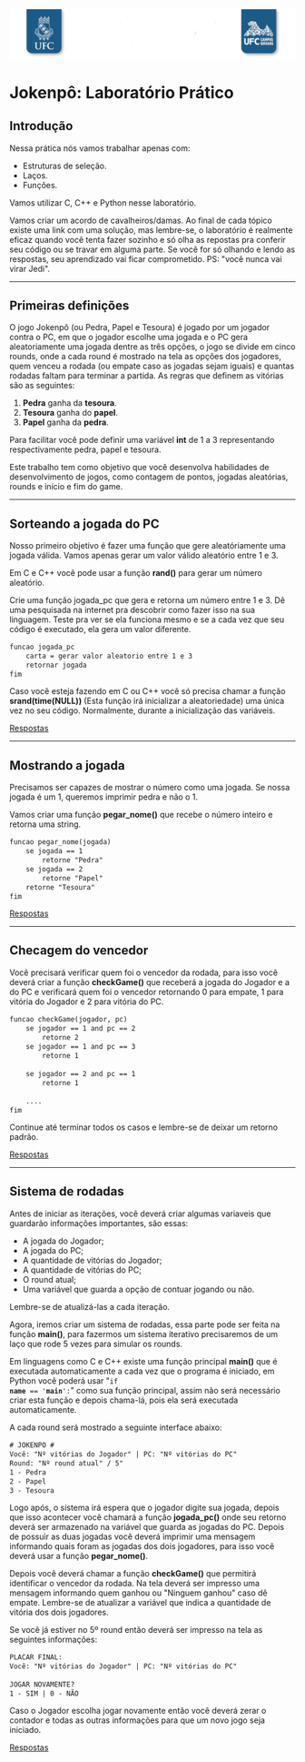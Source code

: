 ![](imagens/header.png)

# Jokenpô: Laboratório Prático

## Introdução
Nessa prática nós vamos trabalhar apenas com:

- Estruturas de seleção.
- Laços.
- Funções.

Vamos utilizar C, C++ e Python nesse laboratório.

Vamos criar um acordo de cavalheiros/damas. Ao final de cada tópico existe uma link com uma solução, mas lembre-se, o laboratório é realmente eficaz quando você tenta fazer sozinho e só olha as repostas pra conferir seu código ou se travar em alguma parte. Se você for só olhando e lendo as respostas, seu
aprendizado vai ficar comprometido. PS: "você nunca vai virar Jedi".

---

## Primeiras definições

O jogo Jokenpô (ou Pedra, Papel e Tesoura) é jogado por um jogador contra o PC,
em que o jogador escolhe uma jogada e o PC gera aleatoriamente uma jogada dentre
as três opções, o jogo se divide em cinco rounds, onde a cada round é mostrado
na tela as opções dos jogadores, quem venceu a rodada (ou empate caso as jogadas
sejam iguais) e quantas rodadas faltam para terminar a partida. As regras que
definem as vitórias são as seguintes:

1. **Pedra** ganha da **tesoura**.
2. **Tesoura** ganha do **papel**.
3. **Papel** ganha da **pedra**.

Para facilitar você pode definir uma variável **int** de 1 a 3 representando respectivamente pedra, papel e tesoura.

Este trabalho tem como objetivo que você desenvolva habilidades de
desenvolvimento de jogos, como contagem de pontos, jogadas aleatórias, rounds e
início e fim do game.

---

## Sorteando a jogada do PC

Nosso primeiro objetivo é fazer uma função que gere aleatóriamente uma jogada
válida. Vamos apenas gerar um valor válido aleatório entre 1 e 3.

Em C e C++ você pode usar a função **rand()** para gerar um número aleatório.

Crie uma função jogada_pc que gera e retorna um número entre 1 e 3. Dê uma pesquisada na internet pra descobrir como fazer isso na sua linguagem. Teste pra ver se ela funciona mesmo e se a cada vez que seu código é executado, ela gera um valor diferente.
```
funcao jogada_pc
	carta = gerar valor aleatorio entre 1 e 3
	retornar jogada
fim
```

Caso você esteja fazendo em C ou C++ vocẽ só precisa chamar a função **srand(time(NULL))** (Esta função irá inicializar  a aleatoriedade) uma única vez no seu código. Normalmente, durante a inicialização das variáveis.

[Respostas](anexos/anexo1.md)

---

## Mostrando a jogada

Precisamos ser capazes de mostrar o número como uma jogada. Se nossa jogada é um 1, queremos imprimir pedra e não o 1.

Vamos criar uma função **pegar_nome()** que recebe o número inteiro e retorna uma string.

```
funcao pegar_nome(jogada)
	se jogada == 1
		retorne "Pedra"
	se jogada == 2
		retorne "Papel"
	retorne "Tesoura"
fim
```

[Respostas](anexos/anexo2.md)

---

## Checagem do vencedor

Você precisará verificar quem foi o vencedor da rodada, para isso você deverá criar a função **checkGame()** que receberá a jogada do Jogador e a do PC e verificará quem foi o vencedor retornando 0 para empate, 1 para vitória do Jogador e 2 para vitória do PC.

```
funcao checkGame(jogador, pc)
	se jogador == 1 and pc == 2
		retorne 2
	se jogador == 1 and pc == 3
		retorne 1

	se jogador == 2 and pc == 1
		retorne 1

	....
fim
```

Continue até terminar todos os casos e lembre-se de deixar um retorno padrão.

[Respostas](anexos/anexo3.md)

---

## Sistema de rodadas

Antes de iniciar as iterações, você deverá criar algumas variaveis que guardarão informações importantes, são essas:

- A jogada do Jogador;
- A jogada do PC;
- A quantidade de vitórias do Jogador;
- A quantidade de vitórias do PC;
- O round atual;
- Uma variável que guarda a opção de contuar jogando ou não.

Lembre-se de atualizá-las a cada iteração.

Agora, iremos criar um sistema de rodadas, essa parte pode ser feita na função **main()**, para fazermos um sistema iterativo precisaremos de um laço que rode 5 vezes para simular os rounds.

Em linguagens como C e C++ existe uma função principal **main()** que é executada automaticamente a cada vez que o programa é iniciado, em Python você poderá usar "<code>if __name__ == '__main__':</code>" como sua função principal, assim não será necessário criar esta função e depois chama-lá, pois ela será executada automaticamente.

A cada round será mostrado a seguinte interface abaixo:

```
# JOKENPO #
Você: "Nº vitórias do Jogador" | PC: "Nº vitórias do PC"
Round: "Nº round atual" / 5"
1 - Pedra
2 - Papel
3 - Tesoura
```

Logo após, o sistema irá espera que o jogador digite sua jogada, depois que isso acontecer você chamará a função **jogada_pc()** onde seu retorno deverá ser armazenado na variável que guarda as jogadas do PC. Depois de possuir as duas jogadas você deverá imprimir uma mensagem informando quais foram as jogadas dos dois jogadores, para isso você deverá usar a função **pegar_nome()**.

Depois você deverá chamar a função **checkGame()** que permitirá identificar o vencedor da rodada. Na tela deverá ser impresso uma mensagem informando quem ganhou ou "Ninguem ganhou" caso dê empate. Lembre-se de atualizar a variável que indica a quantidade de vitória dos dois jogadores.

Se você já estiver no 5º round então deverá ser impresso na tela as seguintes informações:

```
PLACAR FINAL:
Você: "Nº vitórias do Jogador" | PC: "Nº vitórias do PC"

JOGAR NOVAMENTE?
1 - SIM | 0 - NÃO
```

Caso o Jogador escolha jogar novamente então você deverá zerar o contador e todas as outras informações para que um novo jogo seja iniciado.

[Respostas](anexos/anexo4.md)
